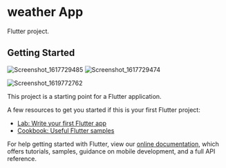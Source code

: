 # weather App

Flutter project.

## Getting Started

<!-- This is app made with flutter and openweathermap Api
you can download app from google play store:
https://play.google.com/store/apps/details?id=com.sdm.weatherry -->

![Screenshot_1617729485](https://user-images.githubusercontent.com/67370981/116685328-c7c78c00-a9cf-11eb-9034-3d35184d6f68.png)
![Screenshot_1617729474](https://user-images.githubusercontent.com/67370981/116685334-ca29e600-a9cf-11eb-9d18-e8fa4354df2b.png)

![Screenshot_1619772762](https://user-images.githubusercontent.com/67370981/116685234-a1a1ec00-a9cf-11eb-9cb2-7d9ee0e4288f.png)


This project is a starting point for a Flutter application.

A few resources to get you started if this is your first Flutter project:

- [Lab: Write your first Flutter app](https://flutter.dev/docs/get-started/codelab)
- [Cookbook: Useful Flutter samples](https://flutter.dev/docs/cookbook)

For help getting started with Flutter, view our
[online documentation](https://flutter.dev/docs), which offers tutorials,
samples, guidance on mobile development, and a full API reference.
